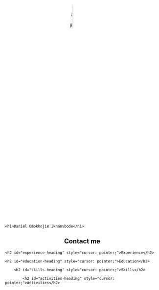 

<!DOCTYPE html>
<html>
<head>
	<title>Daniel Omokhojie Ikhanvbode</title>
	<style>
		body {
			background-color: azurel;
			color: black;
		}
		img {
			display: block; 
                  margin: 20px auto 0; 
                  width: 20%; 
                  border-radius: 50%;
		}
		h1, h2, p, ul {
			text-align: center;
		}
        .contact-info {
            display: none;
        }
        .contact-heading {
            cursor: pointer;
        }
	</style>
</head>
<body>
	<img src="https://pbs.twimg.com/profile_images/1501287161760567297/lbvg8s79_400x400.jpg" alt="Daniel Omokhojie Ikhanvbode">

	<h1>Daniel Omokhojie Ikhanvbode</h1>
    
<h2 id="contact-me-heading" style="cursor: pointer;">Contact me</h2>
<div id="contact-me-content" style="display: none;">
  <p>Address: 5421 Whereatt Rd, Regina, SK S4W 0K3, Canada</p>
  <p>Phone: +16399150797</p>
  <p>Email: omokhojieid@gmail.com</p>
</div>

<script>
  var contactMeHeading = document.getElementById("contact-me-heading");
  var contactMeContent = document.getElementById("contact-me-content");

  contactMeHeading.addEventListener("click", function() {
    if (contactMeContent.style.display === "none") {
      contactMeContent.style.display = "block";
    } else {
      contactMeContent.style.display = "none";
    }
  });
</script>



	<h2 id="experience-heading" style="cursor: pointer;">Experience</h2>
<div id="experience-content" style="display: none;">
<style>
  h2:hover {
    color: blue;
    cursor: pointer;
    text-decoration: underline;
  }
</style>

<p>Information about my work experience.</p>
  <p><strong>2020 – TODATE</strong></p>
  <p><strong>FOUNDER, EAJOR NIGERIA</strong></p>
  <p>I am responsible for developing and implementing business strategies, creating innovative financial products, and managing relationships with stakeholders, investors, and employees. I oversee day-to-day operations, ensuring financial sustainability while staying up to date with industry trends and technological advancements.</p>

  <p><strong>2016 – 2019</strong></p>
  <p><strong>SERVICE MANAGER, ORANCEE CEDARS INDUSTRIAL SERVICES</strong></p>
  <p>Developing IT service strategies, ensuring alignment with business objectives, and overseeing day-to-day IT service desk operations. I also manage and mentor a team of technicians, monitor performance, and maintain compliance with policies and regulations. Ultimately, I delivered high-quality and reliable IT services that supported the firm's operations and there was continuous improvement through technology innovation.</p>
</div>

<script>
  var experienceHeading = document.getElementById("experience-heading");
  var experienceContent = document.getElementById("experience-content");

  experienceHeading.addEventListener("click", function() {
    if (experienceContent.style.display === "none") {
      experienceContent.style.display = "block";
    } else {
      experienceContent.style.display = "none";
    }
  });
</script>


	<h2 id="education-heading" style="cursor: pointer;">Education</h2>
<div id="education-content" style="display: none;">
<p><strong>APRIL 2023</strong></p>
<p><strong>PGC – TECHNOLOGY MANAGEMENT, SASKATCHEWAN POLYTECHNIC, CANADA</strong></p>

<p><strong>MARCH 2013</strong></p>
<p><strong>B.ENG- PRODUCTION ENGINEERING, UNIVERSITY OF BENIN, NIGERIA</strong></p>
</div>

<script>
  var educationHeading = document.getElementById("education-heading");
  var educationContent = document.getElementById("education-content");

  educationHeading.addEventListener("click", function() {
    if (educationContent.style.display === "none") {
      educationContent.style.display = "block";
    } else {
      educationContent.style.display = "none";
    }
  });
</script>


		<h2 id="skills-heading" style="cursor: pointer;">Skills</h2>
<div id="skills-content" style="display: none;">

<ul>
    <li>Proficient knowledge in Microsoft packages (Word, Excel, and PowerPoint)</li>
    <li>Mid-Level Programming knowledge with: Java, SQL, and C#</li>
    <li>Project Management knowledge with: VersionOne</li>
    <li>Cloud Computing knowledge with: AWS</li>
    <li>Typing speed: 72WPM</li>
</ul>
</div>

<script>
  var skillsHeading = document.getElementById("skills-heading");
  var skillsContent = document.getElementById("skills-content");

  skillsHeading.addEventListener("click", function() {
    if (skillsContent.style.display === "none") {
      skillsContent.style.display = "block";
    } else {
      skillsContent.style.display = "none";
    }
  });
</script>
			<h2 id="activities-heading" style="cursor: pointer;">Activities</h2>
<div id="activities-content" style="display: none;">
<p id="activities">
As an IT professional, I am passionate about technology and enjoy exploring new software, gadgets, and science fiction movies while keeping up to date with industry trends. I strongly believe in community and volunteerism, providing technology support to non-profits in Nigeria, mentoring IT students, and participating in outreach programs. I have demonstrated leadership as an IT team leader and founder of a financial technology startup. Ultimately, my goal is to use technology to solve real-world problems, give back to my community, and promote equitable access to technology.
</p>
</div>

<script>
  var activitiesHeading = document.getElementById("activities-heading");
  var activitiesContent = document.getElementById("activities-content");

  activitiesHeading.addEventListener("click", function() {
    if (activitiesContent.style.display === "none") {
      activitiesContent.style.display = "block";
    } else {
      activitiesContent.style.display = "none";
    }
  });
</script>	

